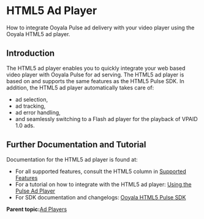# HTML5 Ad Player

How to integrate Ooyala Pulse ad delivery with your video player using the Ooyala HTML5 ad player.

## Introduction

The HTML5 ad player enables you to quickly integrate your web based video player with Ooyala Pulse for ad serving. The HTML5 ad player is based on and supports the same features as the HTML5 Pulse SDK. In addition, the HTML5 ad player automatically takes care of:

-   ad selection,
-   ad tracking,
-   ad error handling,
-   and seamlessly switching to a Flash ad player for the playback of VPAID 1.0 ads.

## Further Documentation and Tutorial

Documentation for the HTML5 ad player is found at:

-   For all supported features, consult the HTML5 column in [Supported Features](pulse_sdks_feature_overview.md)
-   For a tutorial on how to integrate with the HTML5 ad player: [Using the Pulse Ad Player](http://pulse-sdks.ooyala.com/pulse-html5/latest/tutorial-ad_player.html)
-   For SDK documentation and changelogs: [Ooyala HTML5 Pulse SDK](http://pulse-sdks.ooyala.com/pulse-html5/latest/index.html)

**Parent topic:**[Ad Players](../../../oadtech/ad_serving/dg/ad_players_adtech_introduction.md)


